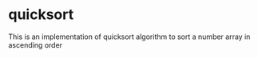 # quicksort
This is an implementation of quicksort algorithm to sort a number array in ascending order
